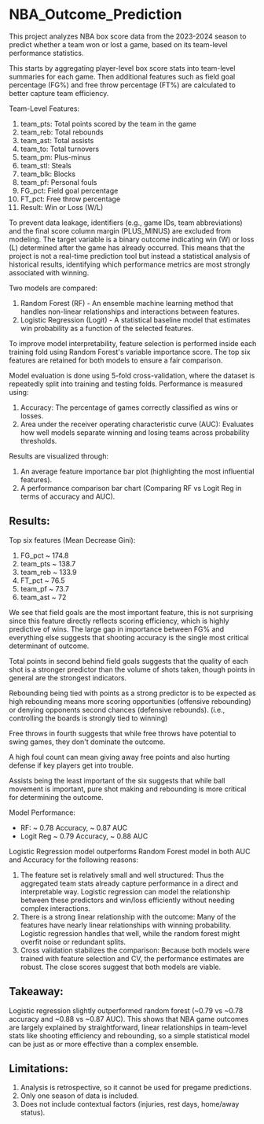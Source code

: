 # NBA_Outcome_Prediction
This project analyzes NBA box score data from the 2023-2024 season to predict whether a team won or lost a game, based on its team-level performance statistics.

This starts by aggregating player-level box score stats into team-level summaries for each game. Then additional features such as field goal percentage (FG%) and free throw percentage (FT%) are calculated to better capture team efficiency. 

Team-Level Features:
1. team_pts: Total points scored by the team in the game
2. team_reb: Total rebounds
3. team_ast: Total assists
4. team_to: Total turnovers
5. team_pm: Plus-minus
6. team_stl: Steals
7. team_blk: Blocks
8. team_pf: Personal fouls
9. FG_pct: Field goal percentage
10. FT_pct: Free throw percentage
11. Result: Win or Loss (W/L)

To prevent data leakage, identifiers (e.g., game IDs, team abbreviations) and the final score column margin (PLUS_MINUS) are excluded from modeling. The target variable is a binary outcome indicating win (W) or loss (L) determined after the game has already occurred. This means that the project is not a real-time prediction tool but instead a statistical analysis of historical results, identifying which performance metrics are most strongly associated with winning.

Two models are compared:
1. Random Forest (RF) - An ensemble machine learning method that handles non-linear relationships and interactions between features.
2. Logistic Regression (Logit) - A statistical baseline model that estimates win probability as a function of the selected features.

To improve model interpretability, feature selection is performed inside each training fold using Random Forest's variable importance score. The top six features are retained for both models to ensure a fair comparison. 

Model evaluation is done using 5-fold cross-validation, where the dataset is repeatedly split into training and testing folds.
Performance is measured using:
1. Accuracy: The percentage of games correctly classified as wins or losses.
2. Area under the receiver operating characteristic curve (AUC): Evaluates how well models separate winning and losing teams across probability thresholds.

Results are visualized through:
1. An average feature importance bar plot (highlighting the most influential features).
2. A performance comparison bar chart (Comparing RF vs Logit Reg in terms of accuracy and AUC).

## Results:
Top six features (Mean Decrease Gini):
1. FG_pct ~ 174.8
2. team_pts ~ 138.7
3. team_reb ~ 133.9
4. FT_pct ~ 76.5
5. team_pf ~ 73.7
6. team_ast ~ 72

We see that field goals are the most important feature, this is not surprising since this feature directly reflects scoring efficiency, which is highly predictive of wins. The large gap in importance between FG% and everything else suggests that shooting accuracy is the single most critical determinant of outcome.

Total points in second behind field goals suggests that the quality of each shot is a stronger predictor than the volume of shots taken, though points in general are the strongest indicators.

Rebounding being tied with points as a strong predictor is to be expected as high rebounding means more scoring opportunities (offensive rebounding) or denying opponents second chances (defensive rebounds). (i.e., controlling the boards is strongly tied to winning)

Free throws in fourth suggests that while free throws have potential to swing games, they don't dominate the outcome.

A high foul count can mean giving away free points and also hurting defense if key players get into trouble.

Assists being the least important of the six suggests that while ball movement is important, pure shot making and rebounding is more critical for determining the outcome.

Model Performance:
- RF: ~ 0.78 Accuracy, ~ 0.87 AUC
- Logit Reg ~ 0.79 Accuracy, ~ 0.88 AUC

Logistic Regression model outperforms Random Forest model in both AUC and Accuracy for the following reasons:
1. The feature set is relatively small and well structured:
     Thus the aggregated team stats already capture performance in a direct and interpretable way. Logistic regression can model the relationship between these predictors and win/loss efficiently without needing       complex interactions.
2. There is a strong linear relationship with the outcome:
     Many of the features have nearly linear relationships with winning probability. Logistic regression handles that well, while the random forest might overfit noise or redundant splits.
3. Cross validation stabilizes the comparison:
     Because both models were trained with feature selection and CV, the performance estimates are robust. The close scores suggest that both models are viable.

## Takeaway:
Logistic regression slightly outperformed random forest (~0.79 vs ~0.78 accuracy and ~0.88 vs ~0.87 AUC). This shows that NBA game outcomes are largely explained by straightforward, linear relationships in team-level stats like shooting efficiency and rebounding, so a simple statistical model can be just as or more effective than a complex ensemble. 
   
## Limitations:
1. Analysis is retrospective, so it cannot be used for pregame predictions.
2. Only one season of data is included.
3. Does not include contextual factors (injuries, rest days, home/away status).
